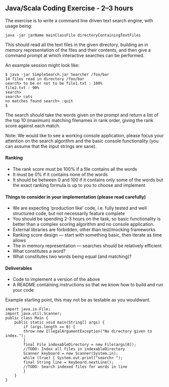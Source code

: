 ## Java/Scala Coding Exercise - 2–3 hours

The exercise is to write a command line driven text search engine, with usage being:
```
java -jar jarName mainClassFile directoryContainingTextFiles
```
This should read all the text files in the given directory, building an in memory representation of the
files and their contents, and then give a command prompt at which interactive searches can be
performed.


An example session might look like:
```
$ java -jar SimpleSearch.jar Searcher /foo/bar
14 files read in directory /foo/bar
search> to be or not to be file1.txt : 100%
file2.txt : 90%
search>
search> cats
no matches found search> :quit
$
```

The search should take the words given on the prompt and return a list of the top 10 (maximum)
matching filenames in rank order, giving the rank score against each match.

Note:​ ​We would like to see a working console application, please focus your attention on the search
algorithm and the basic console functionality (you can assume that the input strings are sane).
#### Ranking
- The rank score must be 100% if a file contains all the words
- It must be 0% if it contains none of the words
- It should be between 0 and 100 if it contains only some of the words but the exact ranking
formula is up to you to choose and implement
#### Things to consider in your implementation (please read carefully)
- We are expecting ‘production like’ code, i.e. fully tested and well structured code, but not
necessarily feature complete
- You should be spending 2-3 hours on the task, so basic functionality is better than a complex
scoring algorithm and no console application.
- External libraries are forbidden, other than test/mocking frameworks
- Ranking score design — start​ ​with​ ​something​ ​basic,​ then iterate as time allows
- The in memory representation — searches should be relatively efficient
- What constitutes a word?
- What constitutes two words being equal (and matching)?
#### Deliverables
- Code to implement a version of the above
- A README containing instructions so that we know how to build and run your code

Example​ ​starting​ ​point,​ ​this​ ​may​ ​not​ ​be​ ​as​ ​testable​ ​as​ ​you​ ​would​ ​want.
```
import​ ​java.io.File;
import​ ​java.util.Scanner;
public​ ​class​ ​Main {
    public​ ​static​ ​void​ ​main(String[] args) {
        if​ ​(args.length​ ​== 0) {
        throw​ ​new​ ​IllegalArgumentException("No​ ​directory​ ​given​ ​to​ ​index."​);
        }
        final​ ​File indexableDirectory = new​ ​File(args[0]);
        //TODO:​ ​Index​ ​all​ ​files​ ​in​ ​indexableDirectory
        Scanner keyboard = new​ ​Scanner(System.in​);
        while​ ​(true​) { System.out​.print("search>​ ​"​);
        final​ ​String line = keyboard.nextLine();
        //TODO:​ ​Search​ ​indexed​ ​files​ ​for​ ​words​ ​in​ ​line
        }
    }
}
```